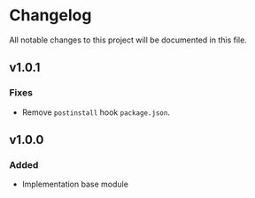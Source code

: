 # Changelog

All notable changes to this project will be documented in this file.

## v1.0.1

### Fixes

- Remove `postinstall` hook `package.json`.

## v1.0.0

### Added

- Implementation base module
